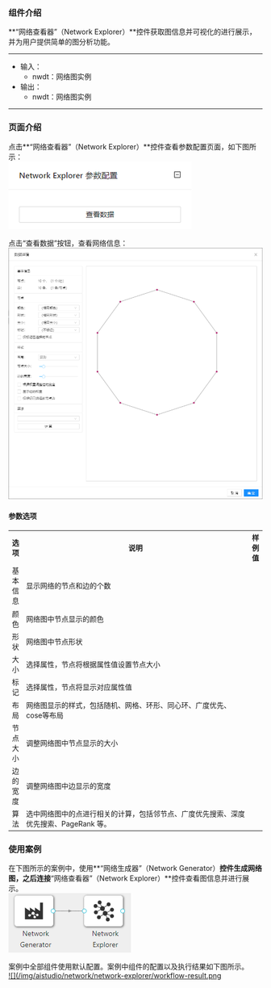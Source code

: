 ### 组件介绍
**“网络查看器”（Network Explorer）**控件获取图信息并可视化的进行展示，并为用户提供简单的图分析功能。

<hr/>

- 输入：
  - nwdt：网络图实例
- 输出：
  - nwdt：网络图实例

<hr/>


### 页面介绍
点击**“网络查看器”（Network Explorer）**控件查看参数配置页面，如下图所示：  
[ ![](/img/aistudio/network/network-explorer/param.png) ](/img/aistudio/network/network-explorer/param.png)

点击“查看数据”按钮，查看网络信息：
[ ![](/img/aistudio/network/network-explorer/interaction.png) ](/img/aistudio/network/network-explorer/interaction.png)

#### 参数选项
<table>
  <tr>
    <th>选项</th>
    <th width="650">说明</th>
    <th>样例值</th>
  </tr>
  <tr>
      <td>基本信息</td> 
      <td>
      显示网络的节点和边的个数
      </td> 
      <td></td>
  </tr>
  <tr>
      <td>颜色</td> 
      <td>
      网络图中节点显示的颜色
      </td> 
      <td></td>
  </tr>
  <tr>
      <td>形状</td> 
      <td>
      网络图中节点形状
      </td> 
      <td></td>
  </tr>
  <tr>
      <td>大小</td> 
      <td>
      选择属性，节点将根据属性值设置节点大小
      </td> 
      <td></td>
  </tr>
  <tr>
      <td>标记</td> 
      <td>
      选择属性，节点将显示对应属性值
      </td> 
      <td></td>
  </tr>
  <tr>
      <td>布局</td> 
      <td>
      网络图显示的样式，包括随机、网格、环形、同心环、广度优先、cose等布局
      </td> 
      <td></td>
  </tr>
  <tr>
      <td>节点大小</td> 
      <td>
      调整网络图中节点显示的大小
      </td> 
      <td></td>
  </tr>
  <tr>
      <td>边的宽度</td> 
      <td>
      调整网络图中边显示的宽度
      </td> 
      <td></td>
  </tr>
  <tr>
      <td>算法</td> 
      <td>
      选中网络图中的点进行相关的计算，包括邻节点、广度优先搜索、深度优先搜索、PageRank 等。
      </td> 
      <td></td>
  </tr>
</table>

### 使用案例
在下图所示的案例中，使用**“网络生成器”（Network Generator）**控件生成网络图，之后连接**“网络查看器”（Network Explorer）**控件查看图信息并进行展示。  
[ ![](/img/aistudio/network/network-explorer/workflow.png) ](/img/aistudio/network/network-explorer/workflow.png)

案例中全部组件使用默认配置。案例中组件的配置以及执行结果如下图所示。  
[ ![](/img/aistudio/network/network-explorer/workflow-result.png ](/img/aistudio/network/network-explorer/workflow-result.png)